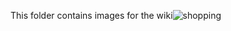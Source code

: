 This folder contains images for the wiki![shopping](https://user-images.githubusercontent.com/98122007/202615057-4d9d6d9d-75d1-41ad-af89-ee52ca01171c.jpg)
